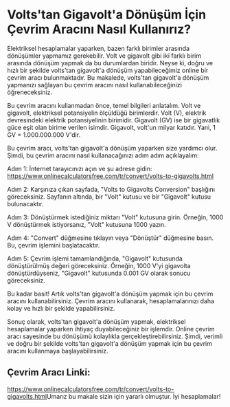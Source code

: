 Volts'tan Gigavolt'a Dönüşüm İçin Çevrim Aracını Nasıl Kullanırız?
==================================================================

Elektriksel hesaplamalar yaparken, bazen farklı birimler arasında dönüşümler yapmamız gerekebilir. Volt ve gigavolt gibi iki farklı birim arasında dönüşüm yapmak da bu durumlardan biridir. Neyse ki, doğru ve hızlı bir şekilde volts'tan gigavolt'a dönüşüm yapabileceğimiz online bir çevrim aracı bulunmaktadır. Bu makalede, volts'tan gigavolt'a dönüşüm yapmanızı sağlayan bu çevrim aracını nasıl kullanabileceğinizi öğreneceksiniz.

Bu çevrim aracını kullanmadan önce, temel bilgileri anlatalım. Volt ve gigavolt, elektriksel potansiyelin ölçüldüğü birimlerdir. Volt (V), elektrik devresindeki elektrik potansiyelinin birimidir. Gigavolt (GV) ise bir gigavatlık güce eşit olan birime verilen isimdir. Gigavolt, volt'un milyar katıdır. Yani, 1 GV = 1.000.000.000 V'dir.

Bu çevrim aracı, volts'tan gigavolt'a dönüşüm yaparken size yardımcı olur. Şimdi, bu çevrim aracını nasıl kullanacağınızı adım adım açıklayalım:

Adım 1: İnternet tarayıcınızı açın ve şu adrese gidin: <https://www.onlinecalculatorsfree.com/tr/convert/volts-to-gigavolts.html>

Adım 2: Karşınıza çıkan sayfada, "Volts to Gigavolts Conversion" başlığını göreceksiniz. Sayfanın altında, bir "Volt" kutusu ve bir "Gigavolt" kutusu bulunacaktır.

Adım 3: Dönüştürmek istediğiniz miktarı "Volt" kutusuna girin. Örneğin, 1000 V dönüştürmek istiyorsanız, "Volt" kutusuna 1000 yazın.

Adım 4: "Convert" düğmesine tıklayın veya "Dönüştür" düğmesine basın. Bu, çevrim işlemini başlatacaktır.

Adım 5: Çevrim işlemi tamamlandığında, "Gigavolt" kutusunda dönüştürülmüş değeri göreceksiniz. Örneğin, 1000 V'yi gigavolta dönüştürdüyseniz, "Gigavolt" kutusunda 0.001 GV olarak sonucu göreceksiniz.

Bu kadar basit! Artık volts'tan gigavolt'a dönüşüm yapmak için bu çevrim aracını kullanabilirsiniz. Çevrim aracını kullanarak, hesaplamalarınızı daha kolay ve hızlı bir şekilde yapabilirsiniz.

Sonuç olarak, volts'tan gigavolt'a dönüşüm yapmak, elektriksel hesaplamalar yaparken ihtiyaç duyabileceğiniz bir işlemdir. Online çevrim aracı sayesinde bu dönüşümü kolaylıkla gerçekleştirebilirsiniz. Şimdi, verimli ve doğru bir şekilde volts'tan gigavolt'a dönüşüm yapmak için bu çevrim aracını kullanmaya başlayabilirsiniz.

Çevrim Aracı Linki:
-------------------

<https://www.onlinecalculatorsfree.com/tr/convert/volts-to-gigavolts.html>Umarız bu makale sizin için yararlı olmuştur. İyi hesaplamalar!